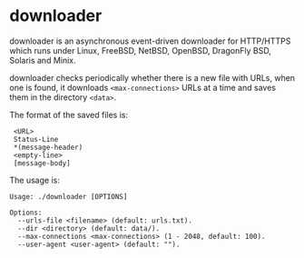 downloader
==========

downloader is an asynchronous event-driven downloader for HTTP/HTTPS which runs under Linux, FreeBSD, NetBSD, OpenBSD, DragonFly BSD, Solaris and Minix.

downloader checks periodically whether there is a new file with URLs, when one is found, it downloads `<max-connections>` URLs at a time and saves them in the directory `<data>`.

The format of the saved files is:

```
 <URL>
 Status-Line
 *(message-header)
 <empty-line>
 [message-body]
```


The usage is:

```
Usage: ./downloader [OPTIONS]

Options:
  --urls-file <filename> (default: urls.txt).
  --dir <directory> (default: data/).
  --max-connections <max-connections> (1 - 2048, default: 100).
  --user-agent <user-agent> (default: "").
```
